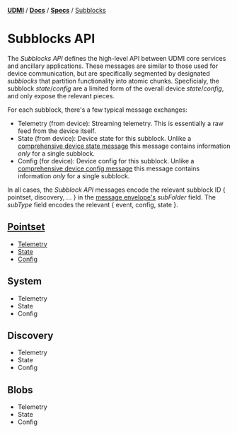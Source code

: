 [**UDMI**](../../) / [**Docs**](../) / [**Specs**](./) / [Subblocks](#)

# Subblocks API

The _Subblocks API_ defines the high-level API between UDMI core services and ancillary
applications. These messages are similar to those used for device communication, but are
specifically segmented by designated _subblocks_ that partition functionality into atomic
chunks. Specficialy, the subblock _state_/_config_ are a limited form of the overall
device _state_/_config_, and only expose the relevant pieces.

For each subblock, there's a few typical message exchanges:
* Telemetry (from device): Streaming telemetry. This is essentially a raw feed from the device itself.
* State (from device): Device state for this subblock. Unlike a
  [comprehensive device state message](../../tests/state.tests/example.json)
  this message contains information _only_ for a single subblock.
* Config (for device): Device config for this subblock. Unlike a
  [comprehensive device config message](../../tests/config.tests/example.json)
  this message contains information _only_ for a single subblock.

In all cases, the _Subblock API_ messages encode the relevant subblock ID { pointset, discovery, ... }
in the [message envelope's](../../tests/envelope.tests/example.json) _subFolder_ field.
The _subType_ field encodes the relevant { event, config, state }.

## [Pointset](../messages/pointset.md)

* [Telemetry](../../tests/event_pointset.tests/example.json)
* [State](../../tests/state_pointset.tests/example.json)
* [Config](../../tests/config_pointset.tests/example.json)

## System

* Telemetry
* State
* Config

## Discovery

* Telemetry
* State
* Config

## Blobs

* Telemetry
* State
* Config

